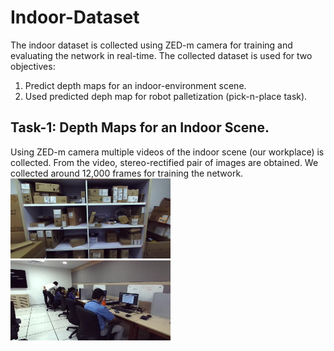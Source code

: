 # Indoor-Dataset

The indoor dataset is collected using ZED-m camera for training and evaluating the network in real-time. The collected dataset is used for two objectives:
1. Predict depth maps for an indoor-environment scene.
2. Used predicted deph map for robot palletization (pick-n-place task).

## Task-1: Depth Maps for an Indoor Scene.
Using ZED-m camera multiple videos of the indoor scene (our workplace) is collected. From the video, stereo-rectified pair of images are obtained. We collected around 12,000 frames for training the network. 
![alt text](https://github.com/vbhutani/Indoor-Dataset/blob/master/Sample-Images/1.png) ![alt text](https://github.com/vbhutani/Indoor-Dataset/blob/master/Sample-Images/2.png)
